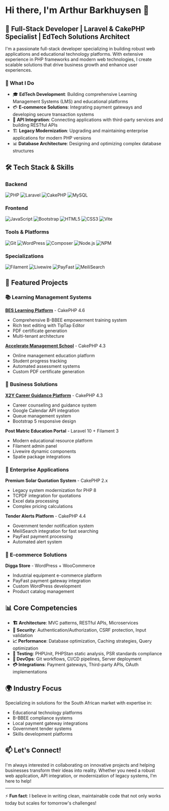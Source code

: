 # Hi there, I'm Arthur Barkhuysen 👋

## 🚀 Full-Stack Developer | Laravel & CakePHP Specialist | EdTech Solutions Architect

I'm a passionate full-stack developer specializing in building robust web applications and educational technology platforms. With extensive experience in PHP frameworks and modern web technologies, I create scalable solutions that drive business growth and enhance user experiences.

### 💼 What I Do

- 🎓 **EdTech Development**: Building comprehensive Learning Management Systems (LMS) and educational platforms
- 💳 **E-commerce Solutions**: Integrating payment gateways and developing secure transaction systems
- 🔧 **API Integration**: Connecting applications with third-party services and building RESTful APIs
- 🏗️ **Legacy Modernization**: Upgrading and maintaining enterprise applications for modern PHP versions
- 📊 **Database Architecture**: Designing and optimizing complex database structures

## 🛠️ Tech Stack & Skills

### Backend
![PHP](https://img.shields.io/badge/PHP-777BB4?style=for-the-badge&logo=php&logoColor=white)
![Laravel](https://img.shields.io/badge/Laravel-FF2D20?style=for-the-badge&logo=laravel&logoColor=white)
![CakePHP](https://img.shields.io/badge/CakePHP-D33C43?style=for-the-badge&logo=cakephp&logoColor=white)
![MySQL](https://img.shields.io/badge/MySQL-4479A1?style=for-the-badge&logo=mysql&logoColor=white)

### Frontend
![JavaScript](https://img.shields.io/badge/JavaScript-F7DF1E?style=for-the-badge&logo=javascript&logoColor=black)
![Bootstrap](https://img.shields.io/badge/Bootstrap-563D7C?style=for-the-badge&logo=bootstrap&logoColor=white)
![HTML5](https://img.shields.io/badge/HTML5-E34F26?style=for-the-badge&logo=html5&logoColor=white)
![CSS3](https://img.shields.io/badge/CSS3-1572B6?style=for-the-badge&logo=css3&logoColor=white)
![Vite](https://img.shields.io/badge/Vite-646CFF?style=for-the-badge&logo=vite&logoColor=white)

### Tools & Platforms
![Git](https://img.shields.io/badge/Git-F05032?style=for-the-badge&logo=git&logoColor=white)
![WordPress](https://img.shields.io/badge/WordPress-21759B?style=for-the-badge&logo=wordpress&logoColor=white)
![Composer](https://img.shields.io/badge/Composer-885630?style=for-the-badge&logo=composer&logoColor=white)
![Node.js](https://img.shields.io/badge/Node.js-339933?style=for-the-badge&logo=nodedotjs&logoColor=white)
![NPM](https://img.shields.io/badge/npm-CB3837?style=for-the-badge&logo=npm&logoColor=white)

### Specializations
![Filament](https://img.shields.io/badge/Filament-FDAE4B?style=for-the-badge&logo=laravel&logoColor=black)
![Livewire](https://img.shields.io/badge/Livewire-FB70A9?style=for-the-badge&logo=laravel&logoColor=white)
![PayFast](https://img.shields.io/badge/PayFast-00A859?style=for-the-badge&logo=paypal&logoColor=white)
![MeiliSearch](https://img.shields.io/badge/MeiliSearch-5468FF?style=for-the-badge&logo=algolia&logoColor=white)

## 🎯 Featured Projects

### 📚 **Learning Management Systems**
**[BES Learning Platform](https://learn.beeempowermentservices.co.za/)** - CakePHP 4.6
- Comprehensive B-BBEE empowerment training system
- Rich text editing with TipTap Editor
- PDF certificate generation
- Multi-tenant architecture

**[Accelerate Management School](http://learn.acceleratemanagementschool.co.za)** - CakePHP 4.3
- Online management education platform
- Student progress tracking
- Automated assessment systems
- Custom PDF certificate generation

### 💼 **Business Solutions**
**[X2Y Career Guidance Platform](https://app.x2ycareerguidance.co.za)** - CakePHP 4.3
- Career counseling and guidance system
- Google Calendar API integration
- Queue management system
- Bootstrap 5 responsive design

**Post Matric Education Portal** - Laravel 10 + Filament 3
- Modern educational resource platform
- Filament admin panel
- Livewire dynamic components
- Spatie package integrations

### 🔧 **Enterprise Applications**
**Premium Solar Quotation System** - CakePHP 2.x
- Legacy system modernization for PHP 8
- TCPDF integration for quotations
- Excel data processing
- Complex pricing calculations

**Tender Alerts Platform** - CakePHP 4.4
- Government tender notification system
- MeiliSearch integration for fast searching
- PayFast payment processing
- Automated alert system

### 🛒 **E-commerce Solutions**
**Digga Store** - WordPress + WooCommerce
- Industrial equipment e-commerce platform
- PayFast payment gateway integration
- Custom WordPress development
- Product catalog management

## 📊 Core Competencies

- **🏗️ Architecture**: MVC patterns, RESTful APIs, Microservices
- **🔐 Security**: Authentication/Authorization, CSRF protection, Input validation
- **📈 Performance**: Database optimization, Caching strategies, Query optimization
- **🧪 Testing**: PHPUnit, PHPStan static analysis, PSR standards compliance
- **🚀 DevOps**: Git workflows, CI/CD pipelines, Server deployment
- **💳 Integrations**: Payment gateways, Third-party APIs, OAuth implementations

## 🌍 Industry Focus

Specializing in solutions for the South African market with expertise in:
- Educational technology platforms
- B-BBEE compliance systems
- Local payment gateway integrations
- Government tender systems
- Skills development platforms

## 📫 Let's Connect!

I'm always interested in collaborating on innovative projects and helping businesses transform their ideas into reality. Whether you need a robust web application, API integration, or modernization of legacy systems, I'm here to help!

---

⚡ **Fun fact**: I believe in writing clean, maintainable code that not only works today but scales for tomorrow's challenges!

